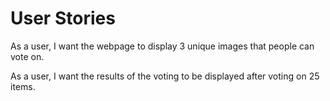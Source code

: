 # User Stories

As a user, I want the webpage to display 3 unique images that people can vote on.

As a user, I want the results of the voting to be displayed after voting on 25 items.


